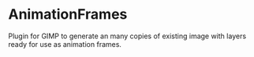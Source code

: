 # AnimationFrames
Plugin for GIMP to generate an many copies of existing image with layers ready for use as animation frames.
